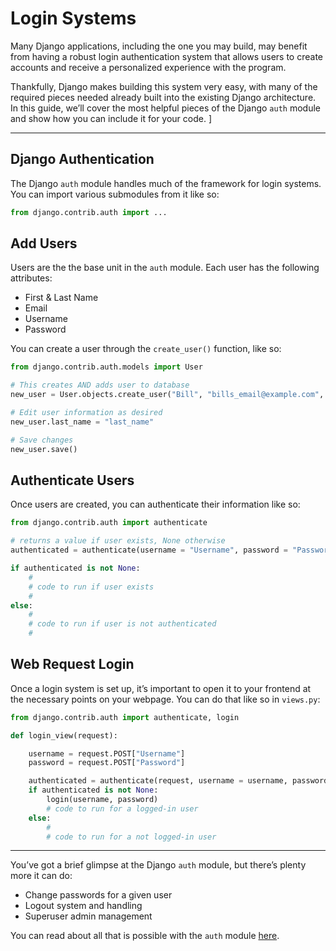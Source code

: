 # Login Systems

Many Django applications, including the one you may build, may benefit from having a robust login authentication system that allows users to create accounts and receive a personalized experience with the program. 

Thankfully, Django makes building this system very easy, with many of the required pieces needed already built into the existing Django architecture. In this guide, we’ll cover the most helpful pieces of the Django `auth` module and show how you can include it for your code. ]

---

## Django Authentication

The Django `auth` module handles much of the framework for login systems. You can import various submodules from it like so:

```python
from django.contrib.auth import ...
```

## Add Users

Users are the the base unit in the `auth` module. Each user has the following attributes:

- First & Last Name
- Email
- Username
- Password

You can create a user through the `create_user()` function, like so:

```python
from django.contrib.auth.models import User

# This creates AND adds user to database
new_user = User.objects.create_user("Bill", "bills_email@example.com", "password")

# Edit user information as desired
new_user.last_name = "last_name"

# Save changes
new_user.save()
```

## Authenticate Users

Once users are created, you can authenticate their information like so:

```python
from django.contrib.auth import authenticate

# returns a value if user exists, None otherwise 
authenticated = authenticate(username = "Username", password = "Password")

if authenticated is not None:
	#
	# code to run if user exists
	#
else:
	#
	# code to run if user is not authenticated
	# 
```

## Web Request Login

Once a login system is set up, it’s important to open it to your frontend at the necessary points on your webpage. You can do that like so in `views.py`:

```python
from django.contrib.auth import authenticate, login

def login_view(request):

	username = request.POST["Username"]
	password = request.POST["Password"]

	authenticated = authenticate(request, username = username, password = password)
	if authenticated is not None:
		login(username, password)
		# code to run for a logged-in user
	else:
		#
		# code to run for a not logged-in user
```

---

You’ve got a brief glimpse at the Django `auth` module, but there’s plenty more it can do:

- Change passwords for a given user
- Logout system and handling
- Superuser admin management

You can read about all that is possible with the `auth` module [here](https://docs.djangoproject.com/en/4.1/topics/auth/default/).